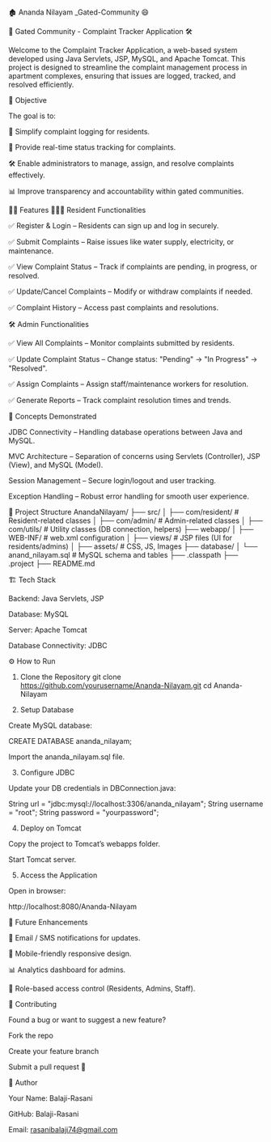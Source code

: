 🏚 Ananda Nilayam _Gated-Community 😄

🏢 Gated Community - Complaint Tracker Application 🛠️

Welcome to the Complaint Tracker Application, a web-based system developed using Java Servlets, JSP, MySQL, and Apache Tomcat.
This project is designed to streamline the complaint management process in apartment complexes, ensuring that issues are logged, tracked, and resolved efficiently.

🎯 Objective

The goal is to:

📌 Simplify complaint logging for residents.

🔎 Provide real-time status tracking for complaints.

🛠️ Enable administrators to manage, assign, and resolve complaints effectively.

📊 Improve transparency and accountability within gated communities.

👨‍💻 Features
👨‍👩‍👧 Resident Functionalities

✅ Register & Login – Residents can sign up and log in securely.

✅ Submit Complaints – Raise issues like water supply, electricity, or maintenance.

✅ View Complaint Status – Track if complaints are pending, in progress, or resolved.

✅ Update/Cancel Complaints – Modify or withdraw complaints if needed.

✅ Complaint History – Access past complaints and resolutions.

🛠️ Admin Functionalities

✅ View All Complaints – Monitor complaints submitted by residents.

✅ Update Complaint Status – Change status: "Pending" → "In Progress" → "Resolved".

✅ Assign Complaints – Assign staff/maintenance workers for resolution.

✅ Generate Reports – Track complaint resolution times and trends.

🧠 Concepts Demonstrated

JDBC Connectivity – Handling database operations between Java and MySQL.

MVC Architecture – Separation of concerns using Servlets (Controller), JSP (View), and MySQL (Model).

Session Management – Secure login/logout and user tracking.

Exception Handling – Robust error handling for smooth user experience.

📂 Project Structure
AnandaNilayam/
├── src/
│   ├── com/resident/      # Resident-related classes
│   ├── com/admin/         # Admin-related classes
│   ├── com/utils/         # Utility classes (DB connection, helpers)
├── webapp/
│   ├── WEB-INF/           # web.xml configuration
│   ├── views/             # JSP files (UI for residents/admins)
│   ├── assets/            # CSS, JS, Images
├── database/
│   └── anand_nilayam.sql  # MySQL schema and tables
├── .classpath
├── .project
├── README.md

🏗️ Tech Stack

Backend: Java Servlets, JSP

Database: MySQL

Server: Apache Tomcat

Database Connectivity: JDBC

⚙️ How to Run
1. Clone the Repository
git clone https://github.com/yourusername/Ananda-Nilayam.git
cd Ananda-Nilayam

2. Setup Database

Create MySQL database:

CREATE DATABASE ananda_nilayam;


Import the ananda_nilayam.sql file.

3. Configure JDBC

Update your DB credentials in DBConnection.java:

String url = "jdbc:mysql://localhost:3306/ananda_nilayam";
String username = "root";
String password = "yourpassword";

4. Deploy on Tomcat

Copy the project to Tomcat’s webapps folder.

Start Tomcat server.

5. Access the Application

Open in browser:

http://localhost:8080/Ananda-Nilayam

🚀 Future Enhancements

🔔 Email / SMS notifications for updates.

📱 Mobile-friendly responsive design.

📊 Analytics dashboard for admins.

👥 Role-based access control (Residents, Admins, Staff).

🤝 Contributing

Found a bug or want to suggest a new feature?

Fork the repo

Create your feature branch

Submit a pull request 🚀

👤 Author

Your Name: Balaji-Rasani

GitHub: Balaji-Rasani

Email: rasanibalaji74@gmail.com

